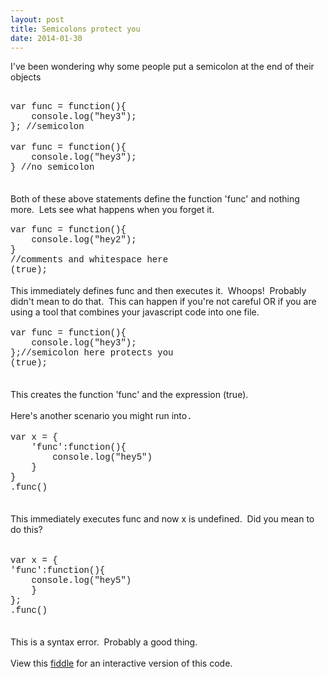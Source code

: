 ```yaml
---
layout: post
title: Semicolons protect you
date: 2014-01-30
---
```


I've been wondering why some people put a semicolon at the end of their objects<br /><div class="line-pre"></div><div class="line" id="file-1-LC1"><br /><span style="font-family: &quot;Courier New&quot;,Courier,monospace;">var func = function(){</span></div><span style="font-family: &quot;Courier New&quot;,Courier,monospace;"></span><div class="line" id="file-1-LC2"><span style="font-family: &quot;Courier New&quot;,Courier,monospace;">&nbsp;&nbsp;&nbsp; console.log("hey3");</span></div><span style="font-family: &quot;Courier New&quot;,Courier,monospace;"></span><div class="line" id="file-1-LC3"><span style="font-family: &quot;Courier New&quot;,Courier,monospace;">}; //semicolon</span></div><span style="font-family: &quot;Courier New&quot;,Courier,monospace;">  </span><div class="line" id="file-1-LC6"><br /><span style="font-family: &quot;Courier New&quot;,Courier,monospace;">var func = function(){</span></div><span style="font-family: &quot;Courier New&quot;,Courier,monospace;"></span><div class="line" id="file-1-LC7"><span style="font-family: &quot;Courier New&quot;,Courier,monospace;">&nbsp;&nbsp;&nbsp; console.log("hey3");</span></div><span style="font-family: &quot;Courier New&quot;,Courier,monospace;"></span><div class="line" id="file-1-LC8"><span style="font-family: &quot;Courier New&quot;,Courier,monospace;">} //no semicolon&nbsp; </span></div><br /><br />Both of these above statements define the function 'func' and nothing more.&nbsp; Lets see what happens when you forget it.<br /><span style="font-family: &quot;Courier New&quot;,Courier,monospace;"><br /></span><div class="line-pre"></div><div class="line" id="file-2-LC1"><span style="font-family: &quot;Courier New&quot;,Courier,monospace;">var func = function(){</span></div><span style="font-family: &quot;Courier New&quot;,Courier,monospace;"></span><div class="line" id="file-2-LC2"><span style="font-family: &quot;Courier New&quot;,Courier,monospace;">&nbsp;&nbsp;&nbsp; console.log("hey2");</span></div><span style="font-family: &quot;Courier New&quot;,Courier,monospace;"></span><div class="line" id="file-2-LC3"><span style="font-family: &quot;Courier New&quot;,Courier,monospace;">}</span></div><span style="font-family: &quot;Courier New&quot;,Courier,monospace;"></span><div class="line" id="file-2-LC4"><span style="font-family: &quot;Courier New&quot;,Courier,monospace;">//comments and whitespace here</span></div><span style="font-family: &quot;Courier New&quot;,Courier,monospace;"></span><div class="line" id="file-2-LC5"><span style="font-family: &quot;Courier New&quot;,Courier,monospace;">(true);</span><br /></div><br />This immediately defines func and then executes it.&nbsp; Whoops!&nbsp; Probably didn't mean to do that.&nbsp; This can happen if you're not careful OR if you are using a tool that combines your javascript code into one file.<br /><br /><div class="line-pre"></div><div class="line" id="file-3-LC1"><span style="font-family: &quot;Courier New&quot;,Courier,monospace;">var func = function(){</span></div><span style="font-family: &quot;Courier New&quot;,Courier,monospace;"></span><div class="line" id="file-3-LC2"><span style="font-family: &quot;Courier New&quot;,Courier,monospace;">&nbsp;&nbsp;&nbsp; console.log("hey3");</span></div><span style="font-family: &quot;Courier New&quot;,Courier,monospace;"></span><div class="line" id="file-3-LC3"><span style="font-family: &quot;Courier New&quot;,Courier,monospace;">};//semicolon here protects you</span></div><span style="font-family: &quot;Courier New&quot;,Courier,monospace;"></span><div class="line" id="file-3-LC4"><span style="font-family: &quot;Courier New&quot;,Courier,monospace;">(true);</span></div><br /><br />This creates the function 'func' and the expression (true).<br /><br />Here's another scenario you might run into<span style="font-family: &quot;Courier New&quot;,Courier,monospace;">.</span><br /><br /><div class="line-pre"></div><div class="line" id="file-4-LC1"><span style="font-family: &quot;Courier New&quot;,Courier,monospace;">var x = {</span></div><span style="font-family: &quot;Courier New&quot;,Courier,monospace;"></span><div class="line" id="file-4-LC2"><span style="font-family: &quot;Courier New&quot;,Courier,monospace;">&nbsp;&nbsp;&nbsp; 'func':function(){</span><br /><span style="font-family: &quot;Courier New&quot;,Courier,monospace;">&nbsp;&nbsp;&nbsp;&nbsp;&nbsp;&nbsp;&nbsp; console.log("hey5")</span><br /><span style="font-family: &quot;Courier New&quot;,Courier,monospace;">&nbsp;&nbsp;&nbsp; }</span></div><span style="font-family: &quot;Courier New&quot;,Courier,monospace;"></span><div class="line" id="file-4-LC3"><span style="font-family: &quot;Courier New&quot;,Courier,monospace;">}</span></div><span style="font-family: &quot;Courier New&quot;,Courier,monospace;"></span><div class="line" id="file-4-LC4"><span style="font-family: &quot;Courier New&quot;,Courier,monospace;">.func()</span></div><br /><br />This immediately executes func and now x is undefined.&nbsp; Did you mean to do this?<br /><span style="font-family: &quot;Courier New&quot;,Courier,monospace;"><br /></span><br /><div class="line" id="file-5-LC1"><span style="font-family: &quot;Courier New&quot;,Courier,monospace;">var x = {</span></div><span style="font-family: &quot;Courier New&quot;,Courier,monospace;"></span><div class="line" id="file-5-LC2"><span style="font-family: &quot;Courier New&quot;,Courier,monospace;">'func':function(){</span><br /><span style="font-family: &quot;Courier New&quot;,Courier,monospace;">&nbsp;&nbsp;&nbsp; console.log("hey5")</span><br /><span style="font-family: &quot;Courier New&quot;,Courier,monospace;">&nbsp;&nbsp;&nbsp; }</span></div><span style="font-family: &quot;Courier New&quot;,Courier,monospace;"></span><div class="line" id="file-5-LC3"><span style="font-family: &quot;Courier New&quot;,Courier,monospace;">};</span></div><span style="font-family: &quot;Courier New&quot;,Courier,monospace;"></span><div class="line" id="file-5-LC4"><span style="font-family: &quot;Courier New&quot;,Courier,monospace;">.func()</span></div><br /><br />This is a syntax error.&nbsp; Probably a good thing.<br /><br />View this <a href="http://jsfiddle.net/627YC/2/" target="_blank">fiddle</a> for an interactive version of this code.  <script src="https://raw.github.com/moski/gist-Blogger/master/public/gistLoader.js" type="text/javascript"></script>
